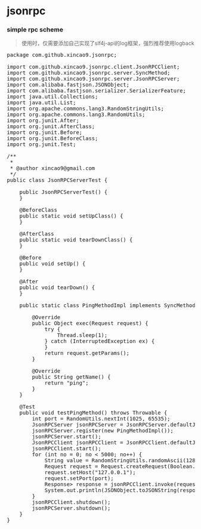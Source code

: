# jsonrpc

### simple rpc scheme

> 使用时，仅需要添加自己实现了slf4j-api的log框架，强烈推荐使用logback

<pre>
package com.github.xincao9.jsonrpc;

import com.github.xincao9.jsonrpc.client.JsonRPCClient;
import com.github.xincao9.jsonrpc.server.SyncMethod;
import com.github.xincao9.jsonrpc.server.JsonRPCServer;
import com.alibaba.fastjson.JSONObject;
import com.alibaba.fastjson.serializer.SerializerFeature;
import java.util.Collections;
import java.util.List;
import org.apache.commons.lang3.RandomStringUtils;
import org.apache.commons.lang3.RandomUtils;
import org.junit.After;
import org.junit.AfterClass;
import org.junit.Before;
import org.junit.BeforeClass;
import org.junit.Test;

/**
 *
 * @author xincao9@gmail.com
 */
public class JsonRPCServerTest {

    public JsonRPCServerTest() {
    }

    @BeforeClass
    public static void setUpClass() {
    }

    @AfterClass
    public static void tearDownClass() {
    }

    @Before
    public void setUp() {
    }

    @After
    public void tearDown() {
    }

    public static class PingMethodImpl implements SyncMethod {

        @Override
        public Object exec(Request request) {
            try {
                Thread.sleep(1);
            } catch (InterruptedException ex) {
            }
            return request.getParams();
        }

        @Override
        public String getName() {
            return "ping";
        }
    }

    @Test
    public void testPingMethod() throws Throwable {
        int port = RandomUtils.nextInt(1025, 65535);
        JsonRPCServer jsonRPCServer = JsonRPCServer.defaultJsonRPCServer(port, 1, Runtime.getRuntime().availableProcessors());
        jsonRPCServer.register(new PingMethodImpl());
        jsonRPCServer.start();
        JsonRPCClient jsonRPCClient = JsonRPCClient.defaultJsonRPCClient();
        jsonRPCClient.start();
        for (int no = 0; no < 5000; no++) {
            String value = RandomStringUtils.randomAscii(128);
            Request request = Request.createRequest(Boolean.TRUE, "ping", Collections.singletonList(value));
            request.setHost("127.0.0.1");
            request.setPort(port);
            Response<List<Object>> response = jsonRPCClient.invoke(request);
            System.out.println(JSONObject.toJSONString(response, SerializerFeature.DisableCircularReferenceDetect));
        }
        jsonRPCClient.shutdown();
        jsonRPCServer.shutdown();
    }
}</pre>